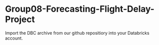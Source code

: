 # Group08-Forecasting-Flight-Delay-Project

Import the DBC archive from our github repositiory into your Databricks account. 

